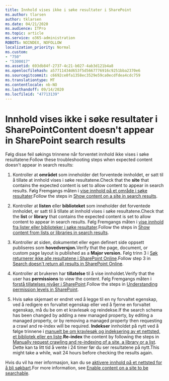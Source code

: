 ```yaml
---
title: Innhold vises ikke i søke resultater i SharePoint
ms.author: tlarsen
author: tklarsen
ms.date: 04/21/2020
ms.audience: ITPro
ms.topic: article
ms.service: o365-administration
ROBOTS: NOINDEX, NOFOLLOW
localization_priority: Normal
ms.custom:
- "750"
- "5300017"
ms.assetid: 693db84f-2737-4c21-b027-4ab3d121b4a8
ms.openlocfilehash: a57711434d653f5d5667776916c9251bba2370e6
ms.sourcegitcommit: c6692ce0fa1358ec3529e59ca0ecdfdea4cdc759
ms.translationtype: MT
ms.contentlocale: nb-NO
ms.lasthandoff: 09/14/2020
ms.locfileid: "47713139"
---
```

# <a name="content-doesnt-appear-in-sharepoint-search-results"></a><span data-ttu-id="7dbdf-102">Innhold vises ikke i søke resultater i SharePoint</span><span class="sxs-lookup"><span data-stu-id="7dbdf-102">Content doesn't appear in SharePoint search results</span></span>

<span data-ttu-id="7dbdf-103">Følg disse feil søkings trinnene når forventet innhold ikke vises i søke resultatene:</span><span class="sxs-lookup"><span data-stu-id="7dbdf-103">Follow these troubleshooting steps when expected content doesn't appear in search results:</span></span>
  
1. <span data-ttu-id="7dbdf-104">Kontroller at **området** som inneholder det forventede innholdet, er satt til å tillate at innhold vises i søke resultatene.</span><span class="sxs-lookup"><span data-stu-id="7dbdf-104">Check that the **site** that contains the expected content is set to allow content to appear in search results.</span></span> <span data-ttu-id="7dbdf-105">Følg Fremgangs måten i [vise innhold på et område i søke resultater](https://docs.microsoft.com/sharepoint/make-site-content-searchable#show-content-on-a-site-in-search-results).</span><span class="sxs-lookup"><span data-stu-id="7dbdf-105">Follow the steps in [Show content on a site in search results](https://docs.microsoft.com/sharepoint/make-site-content-searchable#show-content-on-a-site-in-search-results).</span></span>

2. <span data-ttu-id="7dbdf-106">Kontroller at **listen** eller **biblioteket** som inneholder det forventede innholdet, er satt til å tillate at innhold vises i søke resultatene.</span><span class="sxs-lookup"><span data-stu-id="7dbdf-106">Check that the **list** or **library** that contains the expected content is set to allow content to appear in search results.</span></span> <span data-ttu-id="7dbdf-107">Følg Fremgangs måten i [vise innhold fra lister eller biblioteker i søke resultater](https://docs.microsoft.com/sharepoint/make-site-content-searchable#show-content-from-lists-or-libraries-in-search-results).</span><span class="sxs-lookup"><span data-stu-id="7dbdf-107">Follow the steps in [Show content from lists or libraries in search results](https://docs.microsoft.com/sharepoint/make-site-content-searchable#show-content-from-lists-or-libraries-in-search-results).</span></span>

3. <span data-ttu-id="7dbdf-108">Kontroller at siden, dokumentet eller egen definert side oppsett publiseres som **hovedversjon.**</span><span class="sxs-lookup"><span data-stu-id="7dbdf-108">Verify that the page, document, or custom page layout is published as a **Major version.**</span></span> <span data-ttu-id="7dbdf-109">Følg trinn 3 i [Søk returnerer ikke alle resultatene i SharePoint Online](https://go.microsoft.com/fwlink/?linkid=874525).</span><span class="sxs-lookup"><span data-stu-id="7dbdf-109">Follow step 3 in [Search doesn't return all results in SharePoint Online](https://go.microsoft.com/fwlink/?linkid=874525).</span></span>

4. <span data-ttu-id="7dbdf-110">Kontroller at brukeren har **tillatelse** til å vise innholdet.</span><span class="sxs-lookup"><span data-stu-id="7dbdf-110">Verify that the user has **permissions** to view the content.</span></span> <span data-ttu-id="7dbdf-111">Følg Fremgangs måten i [forstå tillatelses nivåer i SharePoint](https://docs.microsoft.com/sharepoint/understanding-permission-levels).</span><span class="sxs-lookup"><span data-stu-id="7dbdf-111">Follow the steps in [Understanding permission levels in SharePoint](https://docs.microsoft.com/sharepoint/understanding-permission-levels).</span></span>
    
5. <span data-ttu-id="7dbdf-112">Hvis søke skjemaet er endret ved å legge til en ny forvaltet egenskap, ved å redigere en forvaltet egenskap eller ved å fjerne en forvaltet egenskap, må du be om et kravlesøk og reindekse.</span><span class="sxs-lookup"><span data-stu-id="7dbdf-112">If the search schema has been changed by adding a new managed property, by editing a managed property, or by removing a managed property then requesting a crawl and re-index will be required.</span></span> <span data-ttu-id="7dbdf-113">**Indekser** innholdet på nytt ved å følge trinnene i [manuelt be om kravlesøk og indeksering av et nettsted, et bibliotek eller en liste](https://docs.microsoft.com/sharepoint/crawl-site-content).</span><span class="sxs-lookup"><span data-stu-id="7dbdf-113">**Re-index** the content by following the steps in [Manually request crawling and re-indexing of a site, a library or a list](https://docs.microsoft.com/sharepoint/crawl-site-content).</span></span> <span data-ttu-id="7dbdf-114">Dette kan ta litt tid å vente i 24 timer før du ser resultatene på nytt.</span><span class="sxs-lookup"><span data-stu-id="7dbdf-114">This might take a while, wait 24 hours before checking the results again.</span></span>

<span data-ttu-id="7dbdf-115">Hvis du vil ha mer informasjon, kan du se [aktivere innhold på et nettsted for å bli søkbart](https://docs.microsoft.com/sharepoint/make-site-content-searchable).</span><span class="sxs-lookup"><span data-stu-id="7dbdf-115">For more information, see [Enable content on a site to be searchable](https://docs.microsoft.com/sharepoint/make-site-content-searchable).</span></span> 
  
